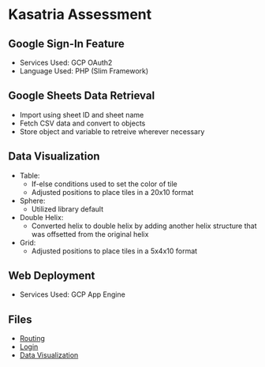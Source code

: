 # Kasatria Assessment
## Google Sign-In Feature
* Services Used: GCP OAuth2
* Language Used: PHP (Slim Framework)

## Google Sheets Data Retrieval
* Import using sheet ID and sheet name
* Fetch CSV data and convert to objects
* Store object and variable to retreive wherever necessary

## Data Visualization
* Table:
    * If-else conditions used to set the color of tile
    * Adjusted positions to place tiles in a 20x10 format
* Sphere:
    * Utilized library default
* Double Helix:
    * Converted helix to double helix by adding another helix structure that was offsetted from the original helix
* Grid:
    * Adjusted positions to place tiles in a 5x4x10 format

## Web Deployment
* Services Used: GCP App Engine

## Files
* [Routing](https://github.com/safaa-mammed/kasatria-assessment/tree/master/web/index.php)
* [Login](https://github.com/safaa-mammed/kasatria-assessment/tree/master/web/login.php)
* [Data Visualization](https://github.com/safaa-mammed/kasatria-assessment/tree/master/web/table.php)
